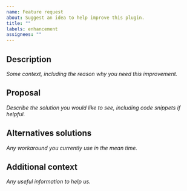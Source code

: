 ```yaml
---
name: Feature request
about: Suggest an idea to help improve this plugin.
title: ""
labels: enhancement
assignees: ""
---
```


## Description

_Some context, including the reason why you need this improvement._

## Proposal

_Describe the solution you would like to see, including code snippets if helpful._

## Alternatives solutions

_Any workaround you currently use in the mean time._

## Additional context

_Any useful information to help us._
